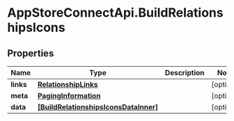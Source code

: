 # AppStoreConnectApi.BuildRelationshipsIcons

## Properties

Name | Type | Description | Notes
------------ | ------------- | ------------- | -------------
**links** | [**RelationshipLinks**](RelationshipLinks.md) |  | [optional] 
**meta** | [**PagingInformation**](PagingInformation.md) |  | [optional] 
**data** | [**[BuildRelationshipsIconsDataInner]**](BuildRelationshipsIconsDataInner.md) |  | [optional] 



